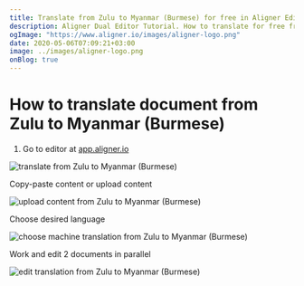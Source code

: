 ```yaml
---
title: Translate from Zulu to Myanmar (Burmese) for free in Aligner Editor
description: Aligner Dual Editor Tutorial. How to translate for free from Zulu to Myanmar (Burmese). Aligner is multilingual document management platform. 
ogImage: "https://www.aligner.io/images/aligner-logo.png"
date: 2020-05-06T07:09:21+03:00
image: ../images/aligner-logo.png
onBlog: true
---
```


# How to translate document from Zulu to Myanmar (Burmese)

1. Go to editor at [app.aligner.io](https://app.aligner.io "Aligner App web page")

![translate from Zulu to Myanmar (Burmese)](../aligner-blank-editor.png "translate from Zulu to Myanmar (Burmese)")

Copy-paste content or upload content

![upload content from Zulu to Myanmar (Burmese)](../aligner-uploaded-document.png "upload content from Zulu to Myanmar (Burmese)")

Choose desired language

![choose machine translation from Zulu to Myanmar (Burmese)](../aligner-language-dropdown.png "choose machine translation from Zulu to Myanmar (Burmese)")

Work and edit 2 documents in parallel

![edit translation from Zulu to Myanmar (Burmese)](../aligner-double-sitded-editor.png "edit translation from Zulu to Myanmar (Burmese)")

